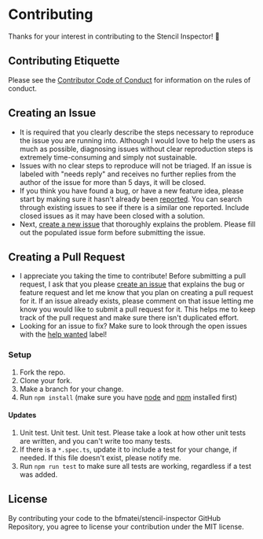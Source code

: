 # Contributing
Thanks for your interest in contributing to the Stencil Inspector! :tada:

## Contributing Etiquette
Please see the [Contributor Code of Conduct](https://github.com/bfmatei/stencil-inspector/blob/master/CODE_OF_CONDUCT.md) for information on the rules of conduct.

## Creating an Issue
* It is required that you clearly describe the steps necessary to reproduce the issue you are running into. Although I would love to help the users as much as possible, diagnosing issues without clear reproduction steps is extremely time-consuming and simply not sustainable.
* Issues with no clear steps to reproduce will not be triaged. If an issue is labeled with "needs reply" and receives no further replies from the author of the issue for more than 5 days, it will be closed.
* If you think you have found a bug, or have a new feature idea, please start by making sure it hasn't already been [reported](https://github.com/bfmatei/stencil-inspector/issues?utf8=%E2%9C%93&q=is%3Aissue). You can search through existing issues to see if there is a similar one reported. Include closed issues as it may have been closed with a solution.
* Next, [create a new issue](https://github.com/bfmatei/stencil-inspector/issues/new) that thoroughly explains the problem. Please fill out the populated issue form before submitting the issue.

## Creating a Pull Request
* I appreciate you taking the time to contribute! Before submitting a pull request, I ask that you please [create an issue](#creating-an-issue) that explains the bug or feature request and let me know that you plan on creating a pull request for it. If an issue already exists, please comment on that issue letting me know you would like to submit a pull request for it. This helps me to keep track of the pull request and make sure there isn't duplicated effort.
* Looking for an issue to fix? Make sure to look through the open issues with the [help wanted](https://github.com/bfmatei/stencil-inspector/issues?q=is%3Aopen+is%3Aissue+label%3A%22help+wanted%22) label!

### Setup
1. Fork the repo.
2. Clone your fork.
3. Make a branch for your change.
4. Run `npm install` (make sure you have [node](https://nodejs.org/en/) and [npm](http://blog.npmjs.org/post/85484771375/how-to-install-npm) installed first)

#### Updates
1. Unit test. Unit test. Unit test. Please take a look at how other unit tests are written, and you can't write too many tests.
2. If there is a `*.spec.ts`, update it to include a test for your change, if needed. If this file doesn't exist, please notify me.
3. Run `npm run test` to make sure all tests are working, regardless if a test was added.

## License
By contributing your code to the bfmatei/stencil-inspector GitHub Repository, you agree to license your contribution under the MIT license.
